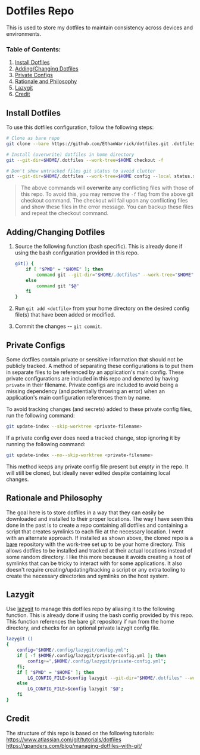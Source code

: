 # Dotfiles Repo
This is used to store my dotfiles to maintain consistency across devices and
environments.

### Table of Contents:
1. [Install Dotfiles](#install-dotfiles)
2. [Adding/Changing Dotfiles](#addingchanging-dotfiles)
3. [Private Configs](#private-configs)
4. [Rationale and Philosophy](#rationale-and-philosophy)
5. [Lazygit](#lazygit)
6. [Credit](#credit)

## Install Dotfiles
To use this dotfiles configuration, follow the following steps:
```bash
# Clone as bare repo
git clone --bare https://github.com/EthanWarrick/dotfiles.git .dotfiles

# Install (overwrite) dotfiles in home directory
git --git-dir=$HOME/.dotfiles --work-tree=$HOME checkout -f

# Don't show untracked files git status to avoid clutter
git --git-dir=$HOME/.dotfiles --work-tree=$HOME config --local status.showUntrackedFiles no
```
> The above commands will **overwrite** any conflicting files with those of this
> repo. To avoid this, you may remove the `-f` flag from the above git checkout
> command. The checkout will fail upon any conflicting files and show these
> files in the error message. You can backup these files and repeat the
> checkout command.

## Adding/Changing Dotfiles
1. Source the following function (bash specific). This is already done if using
   the bash configuration provided in this repo.
   ```bash
   git() {
       if [ "$PWD" = "$HOME" ]; then
           command git --git-dir="$HOME/.dotfiles" --work-tree="$HOME" "$@"
       else
           command git "$@"
       fi
   }
   ```
2. Run `git add <dotfile>` from your home directory on the desired config
   file(s) that have been added or modified.

3. Commit the changes -- `git commit`.

## Private Configs
Some dotfiles contain private or sensitive information that should not be
publicly tracked. A method of separating these configurations is to put them in
separate files to be referenced by an application's main config. These private
configurations are included in this repo and denoted by having `private` in
their filename. Private configs are included to avoid being a missing dependency
(and potentially throwing an error) when an application's main configuration
references them by name.

To avoid tracking changes (and secrets) added to these private config files, run
the following command:
```bash
git update-index --skip-worktree <private-filename>
```

If a private config ever does need a tracked change, stop ignoring it by running
the following command:
```bash
git update-index --no--skip-worktree <private-filename>
```

This method keeps any private config file present but *empty* in the repo. It will
still be cloned, but ideally never edited despite containing local changes.

## Rationale and Philosophy
The goal here is to store dotfiles in a way that they can easily be downloaded
and installed to their proper locations. The way I have seen this done in the
past is to create a repo containing all dotfiles and containing a script that
creates symlinks to each file at the necessary location. I went with an
alternate approach. If installed as shown above, the cloned repo is a
[bare](https://www.saintsjd.com/2011/01/what-is-a-bare-git-repository/)
repository with the work-tree set up to be your home directory. This allows
dotfiles to be installed and tracked at their actual locations instead of some
random directory. I like this more because it avoids creating a host of symlinks
that can be tricky to interact with for some applications. It also doesn't
require creating/updating/tracking a script or any extra tooling to create the
necessary directories and symlinks on the host system.

## Lazygit
Use [lazygit](https://github.com/jesseduffield/lazygit) to manage this
dotfiles repo by aliasing it to the following function. This is already done if
using the bash config provided by this repo. This function references the bare
git repository if run from the home directory, and checks for an optional
private lazygit config file.
```bash
lazygit ()
{
    config="$HOME/.config/lazygit/config.yml";
    if [ -f $HOME/.config/lazygit/private-config.yml ]; then
        config+=",$HOME/.config/lazygit/private-config.yml";
    fi;
    if [ "$PWD" = "$HOME" ]; then
        LG_CONFIG_FILE=$config lazygit --git-dir="$HOME/.dotfiles" --work-tree="$HOME" "$@";
    else
        LG_CONFIG_FILE=$config lazygit "$@";
    fi
}
```

## Credit
The structure of this repo is based on the following tutorials:  
https://www.atlassian.com/git/tutorials/dotfiles  
https://gpanders.com/blog/managing-dotfiles-with-git/
